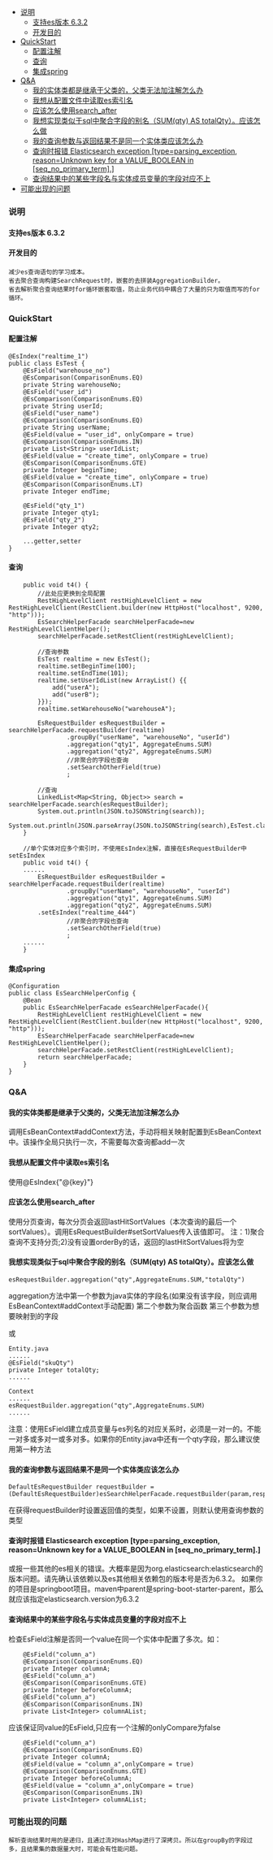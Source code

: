 * [说明](#说明)
  * [支持es版本 6\.3\.2](#支持es版本-632)
  * [开发目的](#开发目的)
* [QuickStart](#quickstart)
  * [配置注解](#配置注解)
  * [查询](#查询)
  * [集成spring](#集成spring)
* [Q&amp;A](#qa)
  * [我的实体类都是继承于父类的，父类无法加注解怎么办](#我的实体类都是继承于父类的父类无法加注解怎么办)
  * [我想从配置文件中读取es索引名](#我想从配置文件中读取es索引名)
  * [应该怎么使用search\_after](#应该怎么使用search_after)
  * [我想实现类似于sql中聚合字段的别名（SUM(qty) AS totalQty）。应该怎么做](#我想实现类似于sql中聚合字段的别名sumqty-as-totalqty应该怎么做)
  * [我的查询参数与返回结果不是同一个实体类应该怎么办](#我的查询参数与返回结果不是同一个实体类应该怎么办)
  * [查询时报错 Elasticsearch exception [type=parsing\_exception, reason=Unknown key for a VALUE\_BOOLEAN in [seq\_no\_primary\_term]\.]](#查询时报错-elasticsearch-exception-typeparsing_exception-reasonunknown-key-for-a-value_boolean-in-seq_no_primary_term)
  * [查询结果中的某些字段名与实体成员变量的字段对应不上](#查询结果中的某些字段名与实体成员变量的字段对应不上)
* [可能出现的问题](#可能出现的问题)

### 说明
#### 支持es版本 6.3.2
#### 开发目的
	减少es查询语句的学习成本。
	省去聚合查询构建SearchRequest时，嵌套的去拼装AggregationBuilder。
	省去解析聚合查询结果时for循环嵌套取值，防止业务代码中耦合了大量的只为取值而写的for循环。
### QuickStart
#### 配置注解
```
@EsIndex("realtime_1")
public class EsTest {
    @EsField("warehouse_no")
    @EsComparison(ComparisonEnums.EQ)
    private String warehouseNo;
    @EsField("user_id")
    @EsComparison(ComparisonEnums.EQ)
    private String userId;
    @EsField("user_name")
    @EsComparison(ComparisonEnums.EQ)
    private String userName;
    @EsField(value = "user_id", onlyCompare = true)
    @EsComparison(ComparisonEnums.IN)
    private List<String> userIdList;
    @EsField(value = "create_time", onlyCompare = true)
    @EsComparison(ComparisonEnums.GTE)
    private Integer beginTime;
    @EsField(value = "create_time", onlyCompare = true)
    @EsComparison(ComparisonEnums.LT)
    private Integer endTime;

    @EsField("qty_1")
    private Integer qty1;
    @EsField("qty_2")
    private Integer qty2;

	...getter,setter
}
```
#### 查询
```
    public void t4() {
        //此处应更换到全局配置
        RestHighLevelClient restHighLevelClient = new RestHighLevelClient(RestClient.builder(new HttpHost("localhost", 9200, "http")));
        EsSearchHelperFacade searchHelperFacade=new RestHighLevelClientHelper();
        searchHelperFacade.setRestClient(restHighLevelClient);

        //查询参数
        EsTest realtime = new EsTest();
        realtime.setBeginTime(100);
        realtime.setEndTime(101);
        realtime.setUserIdList(new ArrayList() {{
            add("userA");
            add("userB");
        }});
        realtime.setWarehouseNo("warehouseA");

        EsRequestBuilder esRequestBuilder = searchHelperFacade.requestBuilder(realtime)
                .groupBy("userName", "warehouseNo", "userId")
                .aggregation("qty1", AggregateEnums.SUM)
                .aggregation("qty2", AggregateEnums.SUM)
                //非聚合的字段也查询
                .setSearchOtherField(true)
                ;

        //查询
        LinkedList<Map<String, Object>> search = searchHelperFacade.search(esRequestBuilder);
        System.out.println(JSON.toJSONString(search));
        System.out.println(JSON.parseArray(JSON.toJSONString(search),EsTest.class));
    }
    
    //单个实体对应多个索引时，不使用EsIndex注解，直接在EsRequestBuilder中setEsIndex
    public void t4() {
	......
        EsRequestBuilder esRequestBuilder = searchHelperFacade.requestBuilder(realtime)
                .groupBy("userName", "warehouseNo", "userId")
                .aggregation("qty1", AggregateEnums.SUM)
                .aggregation("qty2", AggregateEnums.SUM)
		.setEsIndex("realtime_444")
                //非聚合的字段也查询
                .setSearchOtherField(true)
                ;
	......
    }
```
#### 集成spring
```
@Configuration
public class EsSearchHelperConfig {
    @Bean
    public EsSearchHelperFacade esSearchHelperFacade(){
        RestHighLevelClient restHighLevelClient = new RestHighLevelClient(RestClient.builder(new HttpHost("localhost", 9200, "http")));
        EsSearchHelperFacade searchHelperFacade=new RestHighLevelClientHelper();
        searchHelperFacade.setRestClient(restHighLevelClient);
        return searchHelperFacade;
    }
}
```
### Q&A
#### 我的实体类都是继承于父类的，父类无法加注解怎么办
调用EsBeanContext#addContext方法，手动将相关映射配置到EsBeanContext中。该操作全局只执行一次，不需要每次查询都add一次
#### 我想从配置文件中读取es索引名
使用@EsIndex{"@{key}"}
#### 应该怎么使用search_after
使用分页查询，每次分页会返回lastHitSortValues（本次查询的最后一个sortValues）。调用EsRequestBuilder#setSortValues传入该值即可。
注：1)聚合查询不支持分页;2)没有设置orderBy的话，返回的lastHitSortValues将为空
#### 我想实现类似于sql中聚合字段的别名（SUM(qty) AS totalQty）。应该怎么做
```
esRequestBuilder.aggregation("qty",AggregateEnums.SUM,"totalQty")
```
aggregation方法中第一个参数为java实体的字段名(如果没有该字段，则应调用EsBeanContext#addContext手动配置)
第二个参数为聚合函数
第三个参数为想要映射到的字段

或
```
Entity.java
......
@EsField("skuQty")
private Integer totalQty;
......

Context
......
esRequestBuilder.aggregation("qty",AggregateEnums.SUM)
......
```
注意：使用EsField建立成员变量与es列名的对应关系时，必须是一对一的。不能一对多或多对一或多对多。如果你的Entity.java中还有一个qty字段，那么建议使用第一种方法
#### 我的查询参数与返回结果不是同一个实体类应该怎么办
```
DefaultEsRequestBuilder requestBuilder = (DefaultEsRequestBuilder)esSearchHelperFacade.requestBuilder(param,responseClass);
```
在获得requestBuilder时设置返回值的类型，如果不设置，则默认使用查询参数的类型
#### 查询时报错 Elasticsearch exception [type=parsing_exception, reason=Unknown key for a VALUE_BOOLEAN in [seq_no_primary_term].]
或报一些其他的es相关的错误。大概率是因为org.elasticsearch:elasticsearch的版本问题。请先确认该依赖以及es其他相关依赖包的版本号是否为6.3.2。
如果你的项目是springboot项目。maven中parent是spring-boot-starter-parent，那么就应该指定elasticsearch.version为6.3.2
#### 查询结果中的某些字段名与实体成员变量的字段对应不上
检查EsField注解是否同一个value在同一个实体中配置了多次。如：
```
    @EsField("column_a")
    @EsComparison(ComparisonEnums.EQ)
    private Integer columnA;
    @EsField("column_a")
    @EsComparison(ComparisonEnums.GTE)
    private Integer beforeColumnA;
    @EsField("column_a")
    @EsComparison(ComparisonEnums.IN)
    private List<Integer> columnAList;
```
应该保证同value的EsField,只应有一个注解的onlyCompare为false
```
    @EsField("column_a")
    @EsComparison(ComparisonEnums.EQ)
    private Integer columnA;
    @EsField(value = "column_a",onlyCompare = true)
    @EsComparison(ComparisonEnums.GTE)
    private Integer beforeColumnA;
    @EsField(value = "column_a",onlyCompare = true)
    @EsComparison(ComparisonEnums.IN)
    private List<Integer> columnAList;
```
### 可能出现的问题
	解析查询结果时用的是递归，且通过流对HashMap进行了深拷贝。所以在groupBy的字段过多，且结果集的数据量大时，可能会有性能问题。
